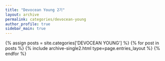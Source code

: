 ```yaml
---
title: "Devocean Young 2기"
layout: archive
permalink: categories/devocean-young
author_profile: true
sidebar_main: true
---
```



{% assign posts = site.categories['DEVOCEAN YOUNG'] %}
{% for post in posts %} {% include archive-single2.html type=page.entries_layout %} {% endfor %}
